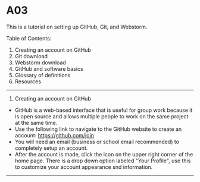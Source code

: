 # A03

This is a tutorial on setting up GitHub, Git, and Webstorm.

Table of Contents:
1. Creating an account on GitHub
2. Git download
3. Webstorm download
4. GitHub and software basics
5. Glossary of definitions
6. Resources

- - - - - - - - - - - - - - - - - - - - - - - - - - - - - - - - - - - - - - - - - - - - - - - - - - - - - - - - - - - - - - - - - - - - - - - - - - - - - - - - - - - - - -
1. Creating an account on GitHub


- GitHub is a web-based interface that is useful for group work because it is open source and allows multiple people to work on the same project at the same time.
- Use the following link to navigate to the GitHub website to create an account: https://github.com/join
- You will need an email (business or school email recommended) to completely setup an account.
- After the account is made, click the icon on the upper right corner of the home page. There is a drop down option labeled "Your Profile", use this to customize your account appearance snd information.

- - - - - - - - - - - - - - - - - - - - - - - - - - - - - - - - - - - - - - - - - - - - - - - - - - - - - - - - - - - - - - - - - - - - - - - - - - - - - - - - - - - - - -
